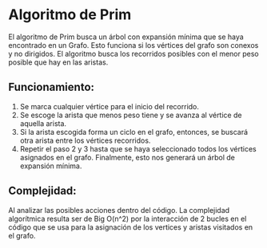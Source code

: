 # Algoritmo de Prim
El algoritmo de Prim busca un árbol con expansión mínima que se haya encontrado en un Grafo. Esto funciona si los vértices del grafo son conexos y no dirigidos. El algoritmo busca los recorridos posibles con el menor peso posible que hay en las aristas.
## Funcionamiento:
1)	Se marca cualquier vértice para el inicio del recorrido.
2)	Se escoge la arista que menos peso tiene y se avanza al vértice de aquella arista.
3)	Si la arista escogida forma un ciclo en el grafo, entonces, se buscará otra arista entre los vértices recorridos.
4)	Repetir el paso 2 y 3 hasta que se haya seleccionado todos los vértices asignados en el grafo. Finalmente, esto nos generará un árbol de expansión mínima.
## Complejidad:
Al analizar las posibles acciones dentro del código. La complejidad algorítmica resulta ser de Big O(n^2) por la interacción de 2 bucles en el código que se usa para la asignación de los vertices y aristas visitados en el grafo.

